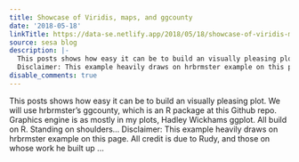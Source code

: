 ```yaml
---
title: Showcase of Viridis, maps, and ggcounty
date: '2018-05-18'
linkTitle: https://data-se.netlify.app/2018/05/18/showcase-of-viridis-maps-and-ggounty/
source: sesa blog
description: |-
  This posts shows how easy it can be to build an visually pleasing plot. We will use hrbrmster’s ggcounty, which is an R package at this Github repo. Graphics engine is as mostly in my plots, Hadley Wickhams ggplot. All build on R. Standing on shoulders…
  Disclaimer: This example heavily draws on hrbrmster example on this page. All credit is due to Rudy, and those on whose work he built up ...
disable_comments: true
---
```

This posts shows how easy it can be to build an visually pleasing plot. We will use hrbrmster’s ggcounty, which is an R package at this Github repo. Graphics engine is as mostly in my plots, Hadley Wickhams ggplot. All build on R. Standing on shoulders…
Disclaimer: This example heavily draws on hrbrmster example on this page. All credit is due to Rudy, and those on whose work he built up ...